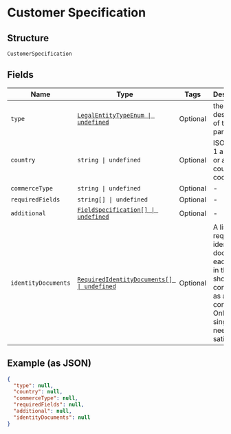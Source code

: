 
# Customer Specification

## Structure

`CustomerSpecification`

## Fields

| Name | Type | Tags | Description |
|  --- | --- | --- | --- |
| `type` | [`LegalEntityTypeEnum \| undefined`](../../doc/models/legal-entity-type-enum.md) | Optional | the second description of type parameter |
| `country` | `string \| undefined` | Optional | ISO 3166-1 alpha-2 or alpha-3 country code. |
| `commerceType` | `string \| undefined` | Optional | - |
| `requiredFields` | `string[] \| undefined` | Optional | - |
| `additional` | [`FieldSpecification[] \| undefined`](../../doc/models/field-specification.md) | Optional | - |
| `identityDocuments` | [`RequiredIdentityDocuments[] \| undefined`](../../doc/models/required-identity-documents.md) | Optional | A list of required identity documents, each entity in the list should be considered as an OR condition. Only a single entry need be satisfied. |

## Example (as JSON)

```json
{
  "type": null,
  "country": null,
  "commerceType": null,
  "requiredFields": null,
  "additional": null,
  "identityDocuments": null
}
```

